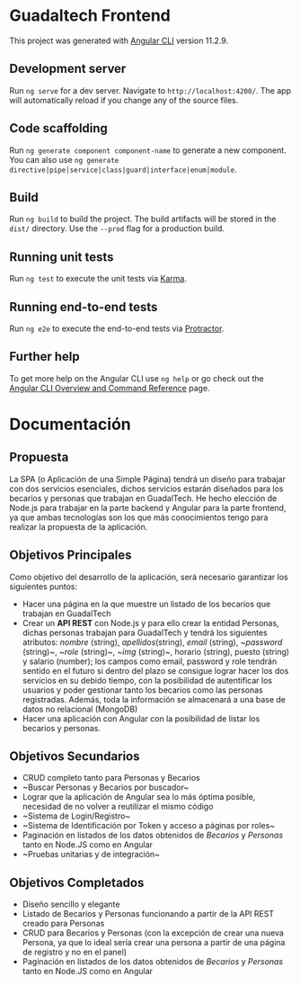 # Guadaltech Frontend

This project was generated with [Angular CLI](https://github.com/angular/angular-cli) version 11.2.9.

## Development server

Run `ng serve` for a dev server. Navigate to `http://localhost:4200/`. The app will automatically reload if you change any of the source files.

## Code scaffolding

Run `ng generate component component-name` to generate a new component. You can also use `ng generate directive|pipe|service|class|guard|interface|enum|module`.

## Build

Run `ng build` to build the project. The build artifacts will be stored in the `dist/` directory. Use the `--prod` flag for a production build.

## Running unit tests

Run `ng test` to execute the unit tests via [Karma](https://karma-runner.github.io).

## Running end-to-end tests

Run `ng e2e` to execute the end-to-end tests via [Protractor](http://www.protractortest.org/).

## Further help

To get more help on the Angular CLI use `ng help` or go check out the [Angular CLI Overview and Command Reference](https://angular.io/cli) page.

# Documentación

## Propuesta
La SPA (o Aplicación de una Simple Página) tendrá un diseño para trabajar con dos servicios esenciales, dichos servicios estarán diseñados para los becarios y personas que trabajan en GuadalTech. He hecho elección de Node.js para trabajar en la parte backend y Angular para la parte frontend, ya que ambas tecnologías son los que más conocimientos tengo para realizar la propuesta de la aplicación.

## Objetivos Principales
Como objetivo del desarrollo de la aplicación, será necesario garantizar los siguientes puntos:
* Hacer una página en la que muestre un listado de los becarios que trabajan en GuadalTech
* Crear un **API REST** con Node.js y para ello crear la entidad Personas, dichas personas trabajan para GuadalTech y tendrá los siguientes atributos: _nombre_ (string), _apellidos_(string), _email_  (string), ~_password_  (string)~, ~_role_ (string)~, ~_img_ (string)~, horario (string), puesto (string) y salario (number); los campos como email, password y role tendrán sentido en el futuro si dentro del plazo se consigue lograr hacer los dos servicios en su debido tiempo, con la posibilidad de autentificar los usuarios y poder gestionar tanto los becarios como las personas registradas. Además, toda la información se almacenará a una base de datos no relacional (MongoDB)
* Hacer una aplicación con Angular con la posibilidad de listar los becarios y personas.

## Objetivos Secundarios
* CRUD completo tanto para Personas y Becarios
* ~Buscar Personas y Becarios por buscador~
* Lograr que la aplicación de Angular sea lo más óptima posible, necesidad de no volver a reutilizar el mismo código
* ~Sistema de Login/Registro~
* ~Sistema de Identificación por Token y acceso a páginas por roles~
* Paginación en listados de los datos obtenidos de _Becarios_ y _Personas_ tanto en Node.JS como en Angular
* ~Pruebas unitarias y de integración~

## Objetivos Completados
* Diseño sencillo y elegante
* Listado de Becarios y Personas funcionando a partir de la API REST creado para Personas
* CRUD para Becarios y Personas (con la excepción de crear una nueva Persona, ya que lo ideal sería crear una persona a partir de una página de registro y no en el panel)
* Paginación en listados de los datos obtenidos de _Becarios_ y _Personas_ tanto en Node.JS como en Angular
